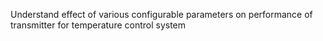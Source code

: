 Understand effect of various configurable parameters on performance of transmitter for temperature control system